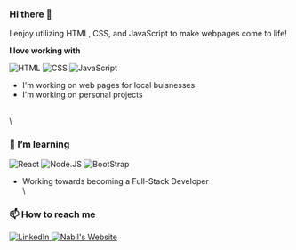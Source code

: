 ### Hi there 👋

I enjoy utilizing HTML, CSS, and JavaScript to make webpages come to life!

**I love working with**

<div display="flex">
  <img src="https://img.shields.io/badge/HTML5-%25231572B6.svg?style=for-the-badge&logo=HTML5&logoColor=white&color=orange" alt="HTML"/>
  <img src="https://img.shields.io/badge/css3-%25231572B6.svg?style=for-the-badge&logo=css3&logoColor=white" alt="CSS"/>
  <img src="https://img.shields.io/badge/JavaScript-%25231572B6.svg?style=for-the-badge&logo=JavaScript&logoColor=black&color=%23FFFF00" alt="JavaScript"/>
</div>

- I'm working on web pages for local buisnesses
- I'm working on personal projects

\
\
### 🌱 I’m learning

<div display="flex">
  <img src="https://img.shields.io/badge/React-%25231572B6.svg?style=for-the-badge&logo=react&logoColor=black&color=%2361DAFB" alt="React"/>
  <img src="https://img.shields.io/badge/Node.JS-%25231572B6.svg?style=for-the-badge&logo=Node.js&logoColor=black&color=%23339933" alt="Node.JS"/>
  <img src="https://img.shields.io/badge/Bootstrap-%25231572B6.svg?style=for-the-badge&logo=Bootstrap&logoColor=black&color=%237952B3" alt="BootStrap"/>
</div>

- Working towards becoming a Full-Stack Developer 
\
\
### 📫 How to reach me

<div display="flex">
  <a href="https://www.linkedin.com/in/nabil-el-maalem/">
    <img src="https://img.shields.io/badge/linkedin-%230077B5.svg?style=for-the-badge&logo=linkedin&logoColor=white" alt="LinkedIn"/>
  </a>
  <a href="https://nabilelmaalem.github.io/Portfolio/">
    <img src="https://img.shields.io/badge/HTML5-%25231572B6.svg?style=for-the-badge&logo=windowsterminal&logoColor=black&color=%23D3D3D3" alt="Nabil's Website"/>
  </a>
</div>
